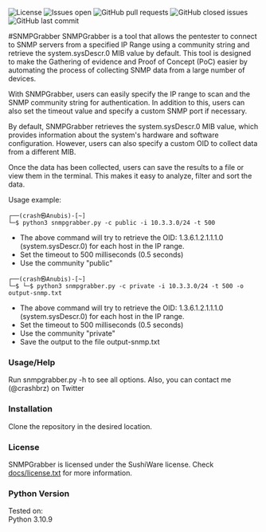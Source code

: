 ![License](https://img.shields.io/badge/license-sushiware-red)
![Issues open](https://img.shields.io/github/issues/crashbrz/snmpgrabber)
![GitHub pull requests](https://img.shields.io/github/issues-pr-raw/crashbrz/snmpgrabber)
![GitHub closed issues](https://img.shields.io/github/issues-closed-raw/crashbrz/snmpgrabber)
![GitHub last commit](https://img.shields.io/github/last-commit/crashbrz/snmpgrabber)

#SNMPGrabber
SNMPGrabber is a tool that allows the pentester to connect to SNMP servers from a specified IP Range using a community string and retrieve the system.sysDescr.0 MIB value by default. This tool 
is designed to make the Gathering of evidence and Proof of Concept (PoC) easier by automating the process of collecting SNMP data from a large number of devices.

With SNMPGrabber, users can easily specify the IP range to scan and the SNMP community string for authentication. In addition to this, users can also set the timeout value and specify a custom SNMP port if necessary.

By default, SNMPGrabber retrieves the system.sysDescr.0 MIB value, which provides information about the system's hardware and software configuration. However, users can also specify a custom OID to collect data from a different MIB.

Once the data has been collected, users can save the results to a file or view them in the terminal. This makes it easy to analyze, filter and sort the data.

Usage example:
```
┌──(crash㉿Anubis)-[~]
└─$ python3 snmpgrabber.py -c public -i 10.3.3.0/24 -t 500

 ```
- The above command will try to retrieve the OID: 1.3.6.1.2.1.1.1.0 (system.sysDescr.0) for each host in the IP range. 
- Set the timeout to 500 milliseconds (0.5 seconds)
- Use the community "public"

```
┌──(crash㉿Anubis)-[~]
└─$ └─$ python3 snmpgrabber.py -c private -i 10.3.3.0/24 -t 500 -o output-snmp.txt

 ```
- The above command will try to retrieve the OID: 1.3.6.1.2.1.1.1.0 (system.sysDescr.0) for each host in the IP range. 
- Set the timeout to 500 milliseconds (0.5 seconds)
- Use the community "private"
- Save the output to the file output-snmp.txt

### Usage/Help ###
Run snmpgrabber.py -h to see all options. Also, you can contact me (@crashbrz) on Twitter<br>

### Installation ###
Clone the repository in the desired location.<br>

### License ###
SNMPGrabber is licensed under the SushiWare license. Check [docs/license.txt](docs/license.txt) for more information.
 
### Python Version ###
Tested on:<br>
Python 3.10.9
